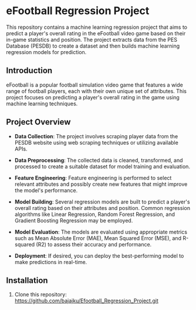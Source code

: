 # eFootball Regression Project

This repository contains a machine learning regression project that aims to predict a player's overall rating in the eFootball video game based on their in-game statistics and position. The project extracts data from the PES Database (PESDB) to create a dataset and then builds machine learning regression models for prediction.


## Introduction

eFootball is a popular football simulation video game that features a wide range of football players, each with their own unique set of attributes. This project focuses on predicting a player's overall rating in the game using machine learning techniques.

## Project Overview

- **Data Collection**: The project involves scraping player data from the PESDB website using web scraping techniques or utilizing available APIs.

- **Data Preprocessing**: The collected data is cleaned, transformed, and processed to create a suitable dataset for model training and evaluation.

- **Feature Engineering**: Feature engineering is performed to select relevant attributes and possibly create new features that might improve the model's performance.

- **Model Building**: Several regression models are built to predict a player's overall rating based on their attributes and position. Common regression algorithms like Linear Regression, Random Forest Regression, and Gradient Boosting Regression may be employed.

- **Model Evaluation**: The models are evaluated using appropriate metrics such as Mean Absolute Error (MAE), Mean Squared Error (MSE), and R-squared (R2) to assess their accuracy and performance.

- **Deployment**: If desired, you can deploy the best-performing model to make predictions in real-time.

## Installation

1. Clone this repository:
   https://github.com/bajajku/Efootball_Regression_Project.git
